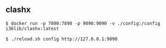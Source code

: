 ## clashx

```shell
$ docker run -p 7890:7890 -p 9090:9090 -v ./config:/config i36lib/clashx:latest

$ ./reload.sh config http://127.0.0.1:9090
```
